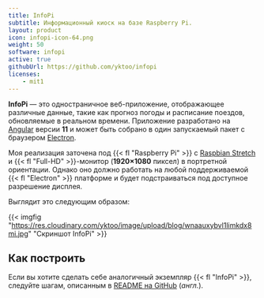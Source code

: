 ```yaml
---
title: InfoPi
subtitle: Информационный киоск на базе Raspberry Pi.
layout: product
icon: infopi-icon-64.png
weight: 50
software: infopi
active: true
githubUrl: https://github.com/yktoo/infopi
licenses:
    - mit1
---
```


**InfoPi** — это одностраничное веб-приложение, отображающее различные данные, такие как прогноз погоды и расписание поездов, обновляемые в реальном времени. Приложение разработано на [Angular](https://angular.io/) версии **11** и может быть собрано в один запускаемый пакет с браузером [Electron](https://www.electronjs.org/).

Моя реализация заточена под {{< fl "Raspberry Pi" >}} с [Raspbian Stretch](https://www.raspberrypi.org/downloads/raspbian/) и {{< fl "Full-HD" >}}-монитор (**1920×1080** пиксел) в портретной ориентации. Однако оно должно работать на любой поддерживаемой {{< fl "Electron" >}} платформе и будет подстраиваться под доступное разрешение дисплея.

Выглядит это следующим образом:

{{< imgfig "https://res.cloudinary.com/yktoo/image/upload/blog/wnaauxybvl1limkdx8mi.jpg" "Скриншот InfoPi" >}}

## Как построить

Если вы хотите сделать себе аналогичный экземпляр {{< fl "InfoPi" >}}, следуйте шагам, описанным в [README на GitHub](https://github.com/yktoo/infopi/blob/master/README.md) (*англ.*).
